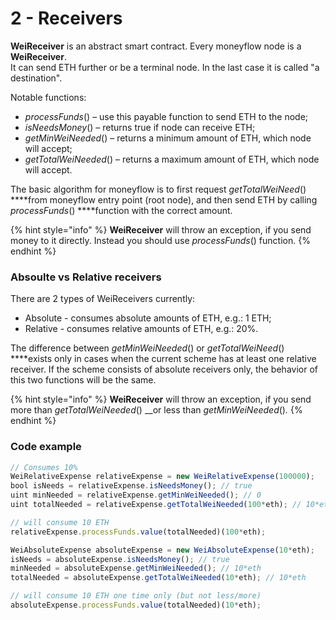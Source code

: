 # 2 - Receivers

**WeiReceiver** is an abstract smart contract. Every moneyflow node is a **WeiReceiver**.   
It can send ETH further or be a terminal node. In the last case it is called "a destination". 

Notable functions:

* _processFunds_\(\) – use this payable function to send ETH to the node;
* _isNeedsMoney_\(\) – returns true if node can receive ETH;
* _getMinWeiNeeded_\(\) – returns a minimum amount of ETH, which node will accept;
* _getTotalWeiNeeded_\(\) – returns a maximum amount of ETH, which node will accept.

The basic algorithm for moneyflow is to first request _getTotalWeiNeed_\(\) ****from moneyflow entry point \(root node\), and then send ETH by calling _processFunds_\(\) ****function with the correct amount.

{% hint style="info" %}
**WeiReceiver** will throw an exception, if you send money to it directly. Instead you should use  _processFunds_\(\) function.
{% endhint %}

### Absoulte vs Relative receivers

There are 2 types of WeiReceivers currently:

* Absolute - consumes absolute amounts of ETH, e.g.: 1 ETH;
* Relative - consumes relative amounts of ETH, e.g.: 20%.

The difference between _getMinWeiNeeded_\(\) or _getTotalWeiNeed_\(\) ****exists only in cases when the current scheme has at least one relative receiver. If the scheme consists of absolute receivers only, the behavior of this two functions will be the same.

{% hint style="info" %}
**WeiReceiver** will throw an exception, if you send more than _getTotalWeiNeeded_\(\) __or less than _getMinWeiNeeded_\(\)_._
{% endhint %}

### Code example

```javascript
// Consumes 10%
WeiRelativeExpense relativeExpense = new WeiRelativeExpense(100000);
bool isNeeds = relativeExpense.isNeedsMoney(); // true
uint minNeeded = relativeExpense.getMinWeiNeeded(); // 0 
uint totalNeeded = relativeExpense.getTotalWeiNeeded(100*eth); // 10*eth is 10% of 100 eth

// will consume 10 ETH
relativeExpense.processFunds.value(totalNeeded)(100*eth);

WeiAbsoluteExpense absoluteExpense = new WeiAbsoluteExpense(10*eth);
isNeeds = absoluteExpense.isNeedsMoney(); // true
minNeeded = absoluteExpense.getMinWeiNeeded(); // 10*eth 
totalNeeded = absoluteExpense.getTotalWeiNeeded(10*eth); // 10*eth

// will consume 10 ETH one time only (but not less/more)
absoluteExpense.processFunds.value(totalNeeded)(10*eth);
```

